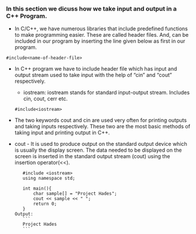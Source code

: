 ### In this section we dicuss how we take input and output in a C++ Program.
* In C/C++, we have numerous libraries that include predefined functions to make programming easier. These are called header files. And, can be included in our program by inserting the line given below as first in our program.
```
#include<name-of-header-file>
```
* In C++ program we have to include header file which has input and output stream used to take input with the help of “cin” and “cout” respectively. 
    - iostream: iostream stands for standard input-output stream. Includes cin, cout, cerr etc.
    ```
    #include<iostream>
    ```

* The two keywords cout and cin are used very often for printing outputs and taking inputs respectively. These two are the most basic methods of taking input and printing output in C++.
* cout - It is used to produce output on the standard output device which is usually the display screen. The data needed to be displayed on the screen is inserted in the standard output stream (cout) using the insertion operator(<<).
     ```
        #include <iostream>
        using namespace std;

        int main(){
	        char sample[] = "Project Hades";
	        cout << sample << " ";
	        return 0;
        }
    Output:
        ```
        Project Hades
        ```
